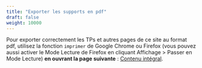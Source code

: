 ```yaml
---
title: "Exporter les supports en pdf"
draft: false
weight: 10000
---
```


Pour exporter correctement les TPs et autres pages de ce site au format pdf, utilisez la fonction `imprimer` de Google Chrome ou Firefox (vous pouvez aussi activer le Mode Lecture de Firefox en cliquant Affichage > Passer en Mode Lecture) **en ouvrant la page suivante** : [Contenu intégral](../all_content).